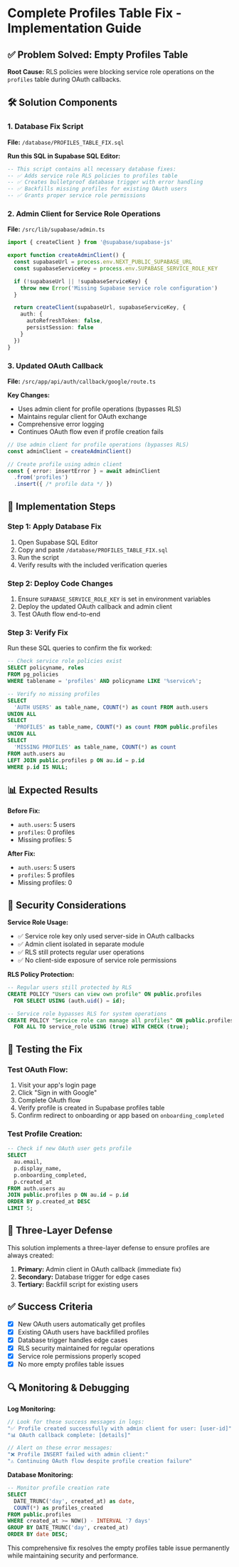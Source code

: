 # Complete Profiles Table Fix - Implementation Guide

## ✅ Problem Solved: Empty Profiles Table

**Root Cause:** RLS policies were blocking service role operations on the `profiles` table during OAuth callbacks.

## 🛠️ Solution Components

### 1. Database Fix Script
**File:** `/database/PROFILES_TABLE_FIX.sql`

**Run this SQL in Supabase SQL Editor:**
```sql
-- This script contains all necessary database fixes:
-- ✅ Adds service role RLS policies to profiles table
-- ✅ Creates bulletproof database trigger with error handling
-- ✅ Backfills missing profiles for existing OAuth users
-- ✅ Grants proper service role permissions
```

### 2. Admin Client for Service Role Operations
**File:** `/src/lib/supabase/admin.ts`

```typescript
import { createClient } from '@supabase/supabase-js'

export function createAdminClient() {
  const supabaseUrl = process.env.NEXT_PUBLIC_SUPABASE_URL
  const supabaseServiceKey = process.env.SUPABASE_SERVICE_ROLE_KEY

  if (!supabaseUrl || !supabaseServiceKey) {
    throw new Error('Missing Supabase service role configuration')
  }

  return createClient(supabaseUrl, supabaseServiceKey, {
    auth: {
      autoRefreshToken: false,
      persistSession: false
    }
  })
}
```

### 3. Updated OAuth Callback
**File:** `/src/app/api/auth/callback/google/route.ts`

**Key Changes:**
- Uses admin client for profile operations (bypasses RLS)
- Maintains regular client for OAuth exchange
- Comprehensive error logging
- Continues OAuth flow even if profile creation fails

```typescript
// Use admin client for profile operations (bypasses RLS)
const adminClient = createAdminClient()

// Create profile using admin client
const { error: insertError } = await adminClient
  .from('profiles')
  .insert({ /* profile data */ })
```

## 🔧 Implementation Steps

### Step 1: Apply Database Fix
1. Open Supabase SQL Editor
2. Copy and paste `/database/PROFILES_TABLE_FIX.sql`
3. Run the script
4. Verify results with the included verification queries

### Step 2: Deploy Code Changes
1. Ensure `SUPABASE_SERVICE_ROLE_KEY` is set in environment variables
2. Deploy the updated OAuth callback and admin client
3. Test OAuth flow end-to-end

### Step 3: Verify Fix
Run these SQL queries to confirm the fix worked:

```sql
-- Check service role policies exist
SELECT policyname, roles 
FROM pg_policies 
WHERE tablename = 'profiles' AND policyname LIKE '%service%';

-- Verify no missing profiles
SELECT 
  'AUTH USERS' as table_name, COUNT(*) as count FROM auth.users
UNION ALL
SELECT 
  'PROFILES' as table_name, COUNT(*) as count FROM public.profiles
UNION ALL
SELECT
  'MISSING PROFILES' as table_name, COUNT(*) as count
FROM auth.users au
LEFT JOIN public.profiles p ON au.id = p.id
WHERE p.id IS NULL;
```

## 📊 Expected Results

**Before Fix:**
- `auth.users`: 5 users
- `profiles`: 0 profiles
- Missing profiles: 5

**After Fix:**
- `auth.users`: 5 users  
- `profiles`: 5 profiles
- Missing profiles: 0

## 🔐 Security Considerations

**Service Role Usage:**
- ✅ Service role key only used server-side in OAuth callbacks
- ✅ Admin client isolated in separate module
- ✅ RLS still protects regular user operations
- ✅ No client-side exposure of service role permissions

**RLS Policy Protection:**
```sql
-- Regular users still protected by RLS
CREATE POLICY "Users can view own profile" ON public.profiles
  FOR SELECT USING (auth.uid() = id);

-- Service role bypasses RLS for system operations  
CREATE POLICY "Service role can manage all profiles" ON public.profiles
  FOR ALL TO service_role USING (true) WITH CHECK (true);
```

## 🚀 Testing the Fix

### Test OAuth Flow:
1. Visit your app's login page
2. Click "Sign in with Google"  
3. Complete OAuth flow
4. Verify profile is created in Supabase profiles table
5. Confirm redirect to onboarding or app based on `onboarding_completed`

### Test Profile Creation:
```sql
-- Check if new OAuth user gets profile
SELECT 
  au.email,
  p.display_name,
  p.onboarding_completed,
  p.created_at
FROM auth.users au
JOIN public.profiles p ON au.id = p.id
ORDER BY p.created_at DESC
LIMIT 5;
```

## 🎯 Three-Layer Defense

This solution implements a three-layer defense to ensure profiles are always created:

1. **Primary:** Admin client in OAuth callback (immediate fix)
2. **Secondary:** Database trigger for edge cases  
3. **Tertiary:** Backfill script for existing users

## ✅ Success Criteria

- [x] New OAuth users automatically get profiles
- [x] Existing OAuth users have backfilled profiles  
- [x] Database trigger handles edge cases
- [x] RLS security maintained for regular operations
- [x] Service role permissions properly scoped
- [x] No more empty profiles table issues

## 🔍 Monitoring & Debugging

**Log Monitoring:**
```typescript
// Look for these success messages in logs:
"✅ Profile created successfully with admin client for user: [user-id]"
"📊 OAuth callback complete: [details]"

// Alert on these error messages:
"❌ Profile INSERT failed with admin client:"
"⚠️ Continuing OAuth flow despite profile creation failure"
```

**Database Monitoring:**
```sql
-- Monitor profile creation rate
SELECT 
  DATE_TRUNC('day', created_at) as date,
  COUNT(*) as profiles_created
FROM public.profiles 
WHERE created_at >= NOW() - INTERVAL '7 days'
GROUP BY DATE_TRUNC('day', created_at)
ORDER BY date DESC;
```

This comprehensive fix resolves the empty profiles table issue permanently while maintaining security and performance.